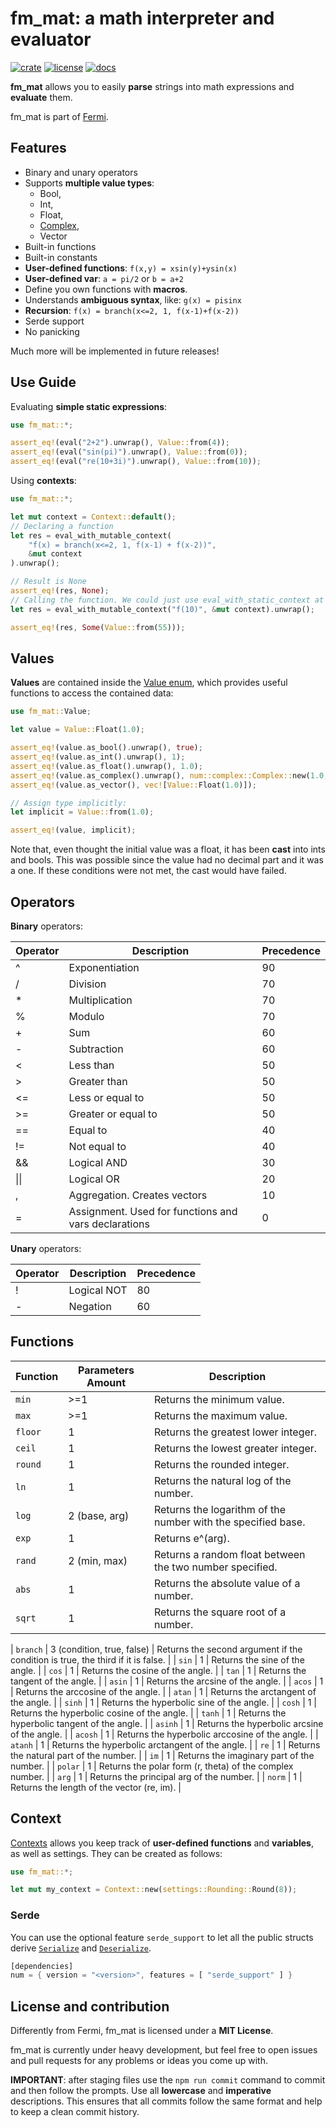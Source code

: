 
# fm_mat: a math interpreter and evaluator

[![crate](https://img.shields.io/crates/v/fm_mat)](https://crates.io/crates/fm_mat)
[![license](https://img.shields.io/github/license/BearToCode/Fermi)](https://github.com/BearToCode/Fermi/blob/master/src-tauri/fm_mat/LICENSE)
[![docs](https://img.shields.io/docsrs/fm_mat)](https://docs.rs/fm_mat/1.0.0/fm_mat/)

**fm_mat** allows you to easily **parse** strings into math expressions
and **evaluate** them.

fm_mat is part of [Fermi](https://github.com/BearToCode/Fermi).

## Features
* Binary and unary operators
* Supports **multiple value types**:
    * Bool,
    * Int,
    * Float,
    * [Complex](num::complex::Complex64),
    * Vector
* Built-in functions 
* Built-in constants
* **User-defined functions**: `f(x,y) = xsin(y)+ysin(x)`
* **User-defined var**: `a = pi/2` or `b = a+2`
* Define you own functions with **macros**.
* Understands **ambiguous syntax**, like: `g(x) = pisinx`
* **Recursion**: `f(x) = branch(x<=2, 1, f(x-1)+f(x-2))`
* Serde support
* No panicking

Much more will be implemented in future releases!

## Use Guide

Evaluating **simple static expressions**:
```rust
use fm_mat::*;

assert_eq!(eval("2+2").unwrap(), Value::from(4));
assert_eq!(eval("sin(pi)").unwrap(), Value::from(0));
assert_eq!(eval("re(10+3i)").unwrap(), Value::from(10));
```

Using **contexts**:

```rust
use fm_mat::*;

let mut context = Context::default();
// Declaring a function
let res = eval_with_mutable_context(
    "f(x) = branch(x<=2, 1, f(x-1) + f(x-2))",
    &mut context
).unwrap();

// Result is None
assert_eq!(res, None);
// Calling the function. We could just use eval_with_static_context at this point
let res = eval_with_mutable_context("f(10)", &mut context).unwrap();

assert_eq!(res, Some(Value::from(55)));
```

## Values
**Values** are contained inside the [Value enum](Value), which provides useful functions
to access the contained data:

```rust
use fm_mat::Value;

let value = Value::Float(1.0);

assert_eq!(value.as_bool().unwrap(), true);
assert_eq!(value.as_int().unwrap(), 1);
assert_eq!(value.as_float().unwrap(), 1.0);
assert_eq!(value.as_complex().unwrap(), num::complex::Complex::new(1.0, 0.0));
assert_eq!(value.as_vector(), vec![Value::Float(1.0)]);

// Assign type implicitly:
let implicit = Value::from(1.0);

assert_eq!(value, implicit);
```

Note that, even thought the initial value was a float, it has been **cast** into ints and bools. This
was possible since the value had no decimal part and it was a one. If these conditions were not
met, the cast would have failed.

## Operators
**Binary** operators:

| Operator | Description | Precedence |
|----------|-------------|------------|
| ^  | Exponentiation                                       | 90 |
| /  | Division                                             | 70 |
| *  | Multiplication                                       | 70 |
| %  | Modulo                                               | 70 |
| +  | Sum                                                  | 60 |
| -  | Subtraction                                          | 60 |
| <  | Less than                                            | 50 |
| >  | Greater than                                         | 50 |
| <= | Less or equal to                                     | 50 |
| >= | Greater or equal to                                  | 50 |
| == | Equal to                                             | 40 |
| != | Not equal to                                         | 40 |
| && | Logical AND                                          | 30 |
| &#124;&#124; | Logical OR                                 | 20 |
| ,  | Aggregation. Creates vectors                         | 10 |
| =  | Assignment. Used for functions and vars declarations | 0  |

**Unary** operators:

| Operator | Description | Precedence |
|----------|-------------|------------|
| ! | Logical NOT | 80 |
| - | Negation    | 60 |

## Functions

| Function | Parameters Amount          | Description                                                   |
|----------|----------------------------|---------------------------------------------------------------|
| `min`    | >=1                        | Returns the minimum value.                                    |
| `max`    | >=1                        | Returns the maximum value.                                    |
| `floor`  | 1                          | Returns the greatest lower integer.                           |
| `ceil`   | 1                          | Returns the lowest greater integer.                           |
| `round`  | 1                          | Returns the rounded integer.                                  |
| `ln`     | 1                          | Returns the natural log of the number.                        |
| `log`    | 2 (base, arg)              | Returns the logarithm of the number with the specified base.  |
| `exp`    | 1                          | Returns e^(arg).                                              |
| `rand`   | 2 (min, max)               | Returns a random float between the two number specified.      |
| `abs`    | 1                          | Returns the absolute value of a number.                       |
| `sqrt`   | 1                          | Returns the square root of a number.                          |

| `branch` | 3 (condition, true, false) | Returns the second argument if the condition is true, the third if it is false. |
| `sin`    | 1                          | Returns the sine of the angle.                                |
| `cos`    | 1                          | Returns the cosine of the angle.                              |
| `tan`    | 1                          | Returns the tangent of the angle.                             |
| `asin`   | 1                          | Returns the arcsine of the angle.                             |
| `acos`   | 1                          | Returns the arccosine of the angle.                           |
| `atan`   | 1                          | Returns the arctangent of the angle.                          |
| `sinh`   | 1                          | Returns the hyperbolic sine of the angle.                     |
| `cosh`   | 1                          | Returns the hyperbolic cosine of the angle.                   |
| `tanh`   | 1                          | Returns the hyperbolic tangent of the angle.                  |
| `asinh`  | 1                          | Returns the hyperbolic arcsine of the angle.                  |
| `acosh`  | 1                          | Returns the hyperbolic arccosine of the angle.                |
| `atanh`  | 1                          | Returns the hyperbolic arctangent of the angle.               |
| `re`     | 1                          | Returns the natural part of the number.                       |
| `im`     | 1                          | Returns the imaginary part of the number.                     |
| `polar`  | 1                          | Returns the polar form (r, theta) of the complex number.      |
| `arg`    | 1                          | Returns the principal arg of the number.                      |
| `norm`   | 1                          | Returns the length of the vector (re, im).                    |

## Context

[Contexts](Context) allows you keep track of **user-defined functions** and **variables**, as well
as settings. They can be created as follows:

```rust
use fm_mat::*;

let mut my_context = Context::new(settings::Rounding::Round(8));
```

### Serde

You can use the optional feature `serde_support` to let all the public structs
derive  [`Serialize`](https://docs.rs/serde/1.0.71/serde/trait.Serializer.html) and
[`Deserialize`](https://docs.rs/serde/1.0.71/serde/trait.Serializer.html).

```rust
[dependencies]
num = { version = "<version>", features = [ "serde_support" ] }
```

## License and contribution
Differently from Fermi, fm_mat is licensed under a **MIT License**.

fm_mat is currently under heavy development, but feel free to open issues and
pull requests for any problems or ideas you come up with.

**IMPORTANT**: after staging files use the `npm run commit` command to commit and then
follow the prompts. Use all **lowercase** and **imperative** descriptions. This
ensures that all commits follow the same format and help to keep a clean commit history.
